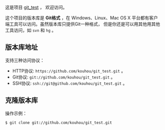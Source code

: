 
这是项目 [git_test](https://github.com/kouhou/git_test) ，
欢迎访问。

这个项目的版本库是 **Git格式** ，在 Windows、Linux、Mac OS X
平台都有客户端工具可以访问。虽然版本库只提供Git一种格式，
但是你还是可以用其他用其他工具访问，如 ``svn`` 和 ``hg`` 。

## 版本库地址

支持三种访问协议：

* HTTP协议: `https://github.com/kouhou/git_test.git` 。
* Git协议: `git://github.com/kouhou/git_test.git` 。
* SSH协议: `ssh://git@github.com/kouhou/git_test.git` 。

## 克隆版本库

操作示例：

    $ git clone git://github.com/kouhou/git_test.git
